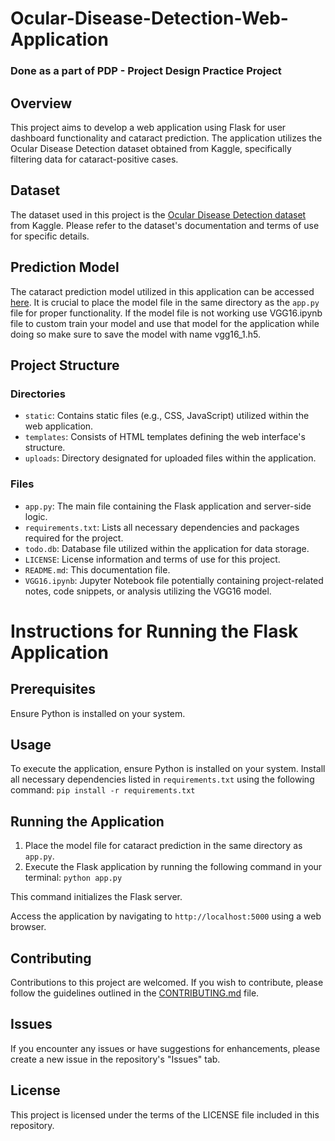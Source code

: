 # Ocular-Disease-Detection-Web-Application
### Done as a part of PDP - Project Design Practice Project

## Overview

This project aims to develop a web application using Flask for user dashboard functionality and cataract prediction. The application utilizes the Ocular Disease Detection dataset obtained from Kaggle, specifically filtering data for cataract-positive cases.

## Dataset
The dataset used in this project is the [Ocular Disease Detection dataset](https://www.kaggle.com/datasets/andrewmvd/ocular-disease-recognition-odir5k) from Kaggle. Please refer to the dataset's documentation and terms of use for specific details.

## Prediction Model
The cataract prediction model utilized in this application can be accessed [here](https://drive.google.com/file/d/1Dtz5oYnWIpveowxbsRyG-N7ywAJTafo3/view?usp=sharing). It is crucial to place the model file in the same directory as the `app.py` file for proper functionality. If the model file is not working use VGG16.ipynb file to custom train your model and use that model for the application while doing so make sure to save the model with name vgg16_1.h5.

## Project Structure

### Directories
- `static`: Contains static files (e.g., CSS, JavaScript) utilized within the web application.
- `templates`: Consists of HTML templates defining the web interface's structure.
- `uploads`: Directory designated for uploaded files within the application.

### Files
- `app.py`: The main file containing the Flask application and server-side logic.
- `requirements.txt`: Lists all necessary dependencies and packages required for the project.
- `todo.db`: Database file utilized within the application for data storage.
- `LICENSE`: License information and terms of use for this project.
- `README.md`: This documentation file.
- `VGG16.ipynb`: Jupyter Notebook file potentially containing project-related notes, code snippets, or analysis utilizing the VGG16 model.


# Instructions for Running the Flask Application

## Prerequisites
Ensure Python is installed on your system.

## Usage
To execute the application, ensure Python is installed on your system. Install all necessary dependencies listed in `requirements.txt` using the following command:
```pip install -r requirements.txt```

## Running the Application
1. Place the model file for cataract prediction in the same directory as `app.py`.
2. Execute the Flask application by running the following command in your terminal:
   ```python app.py```

This command initializes the Flask server.

Access the application by navigating to ```http://localhost:5000``` using a web browser.

## Contributing

Contributions to this project are welcomed. If you wish to contribute, please follow the guidelines outlined in the [CONTRIBUTING.md](CONTRIBUTING.md) file.

## Issues

If you encounter any issues or have suggestions for enhancements, please create a new issue in the repository's "Issues" tab.

## License

This project is licensed under the terms of the LICENSE file included in this repository.
